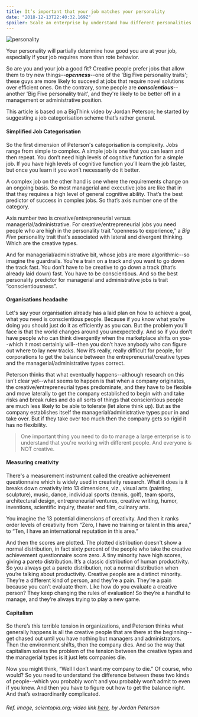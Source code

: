 ```yaml
---
title: It’s important that your job matches your personality
date: "2018-12-13T22:40:32.169Z"
spoiler: Scale an enterprise by understand how different personalities map to different kinds of jobs, and who'd be good or sucks at what.
---
```


![personality](https://www.dropbox.com/s/vn1de31xgd0g7mf/personality.jpg?raw=1)

Your personality will partially determine how good you are at your job, especially if your job requires more than rote behavior. 

So are you and your job a good fit? Creative people prefer jobs that allow them to try new things--***openness***--one of the 
'Big Five personality traits'; these guys are more likely to succeed at jobs that require novel solutions over efficient ones. 
On the contrary, some people are ***conscientious***--another 'Big Five personality trait', and they're likely to be better off 
in a management or administrative position.

This article is based on a BigThink video by Jordan Peterson; he started by suggesting a job categorisation scheme that’s rather 
general.

#### Simplified Job Categorisation

So the first dimension of Peterson's categorisation is complexity. Jobs range from simple to complex. A simple job is one that you 
can learn and then repeat. You don’t need high levels of cognitive function for a simple job. If you have high levels of cognitive 
function you’ll learn the job faster, but once you learn it you won’t necessarily do it better.

A complex job on the other hand is one where the requirements change on an ongoing basis. So most managerial and executive jobs are 
like that in that they requires a high level of general cognitive ability. That’s the best predictor of success in complex jobs. So 
that’s axis number one of the category.

Axis number two is creative/entrepreneurial versus managerial/administrative. For creative/entrepreneurial jobs you need people who 
are high in the personality trait “openness to experience,” a _Big Five_ personality trait that’s associated with lateral and divergent 
thinking. Which are the creative types.

And for managerial/administrative bit, whose jobs are more algorithmic--so imagine the guardrails. You’re a train on a track and you 
want to go down the track fast. You don’t have to be creative to go down a track (that’s already laid down) fast. You have to be conscientious. And so the best personality predictor for managerial and administrative jobs is trait “conscientiousness”.

#### Organisations headache

Let's say your organisation already has a laid plan on how to achieve a goal, what you need is conscientious people. Because if you 
know what you’re doing you should just do it as efficiently as you can. But the problem you'll face is that the world changes around 
you unexpectedly. And so if you don’t have people who can think divergently when the marketplace shifts on you--which it most 
certainly will--then you don’t have anybody who can figure out where to lay new tracks. Now it’s really, really difficult for 
people, for corporations to get the balance between the entrepreneurial/creative types and the managerial/administrative types 
correct.

Peterson thinks that what eventually happens--although research on this isn’t clear yet--what seems to happen is that when a company 
originates, the creative/entrepreneurial types predominate, and they have to be flexible and move laterally to get the company 
established to begin with and take risks and break rules and do all sorts of things that conscientious people are much less likely 
to be able to tolerate (let alone think up). But as the company establishes itself the managerial/administrative types pour in and take over. But if they take over too much 
then the company gets so rigid it has no flexibility.

> One important thing you need to do to manage a large enterprise is to understand that you're working with 
> different people. And everyone is NOT creative.

#### Measuring creativity

There's a measurement instrument called the creative achievement questionnaire which is widely used in creativity research. 
What it does is it breaks down creativity into 13 dimensions, viz., visual arts (painting, sculpture), music, dance, individual 
sports (tennis, golf), team sports, architectural design, entrepreneurial ventures, creative writing, humor, inventions, scientific 
inquiry, theater and film, culinary arts. 

You imagine the 13 potential dimensions of creativity. And then it ranks order levels of creativity from “Zero, I have no training 
or talent in this area,” to “Ten, I have an international reputation in this area.”

And then the scores are plotted. The plotted distribution doesn't show a normal distribution, in fact sixty percent of the people 
who take the creative achievement questionnaire score zero. A tiny minority have high scores, giving a pareto distribution. It’s a 
classic distribution of human productivity. So you always get a pareto distribution, not a normal distribution when you’re talking 
about productivity. Creative people are a distinct minority. They’re a different kind of person, and they’re a pain. They’re a pain 
because you can’t evaluate them. Like how do you evaluate a creative person? They keep changing the rules of evaluation! So they’re 
a handful to manage, and they’re always trying to play a new game.

#### Capitalism

So there’s this terrible tension in organizations, and Peterson thinks what generally happens is all the creative people that are 
there at the beginning--get chased out until you have nothing but managers and administrators. Then the environment shifts, then 
the company dies. And so the way that capitalism solves the problem of the tension between the creative types and the managerial 
types is it just lets companies die.

Now you might think, “Well I don’t want my company to die.” Of course, who would? So you need to understand the difference between 
these two kinds of people--which you probably won’t and you probably won’t admit to even if you knew. And then you have to figure 
out how to get the balance right. And that’s extraordinarily complicated.


###### Ref. image, scientopia.org; video link <a href="http://bit.ly/2PzUeTn" target="_blank">here</a>, by Jordan Peterson

